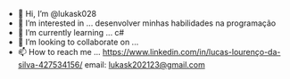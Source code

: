 - 👋 Hi, I’m @lukask028
- 👀 I’m interested in ... desenvolver minhas habilidades na programação
- 🌱 I’m currently learning ... c#
- 💞️ I’m looking to collaborate on ...
- 📫 How to reach me ... https://www.linkedin.com/in/lucas-lourenço-da-silva-427534156/
                          email: lukask202123@gmail.com

<!---
lukask028/lukask028 is a ✨ special ✨ repository because its `README.md` (this file) appears on your GitHub profile.
You can click the Preview link to take a look at your changes.
--->
